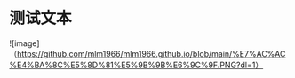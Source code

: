 # 测试文本
![image]（https://github.com/mlm1966/mlm1966.github.io/blob/main/%E7%AC%AC%E4%BA%8C%E5%8D%81%E5%9B%9B%E6%9C%9F.PNG?dl=1）
